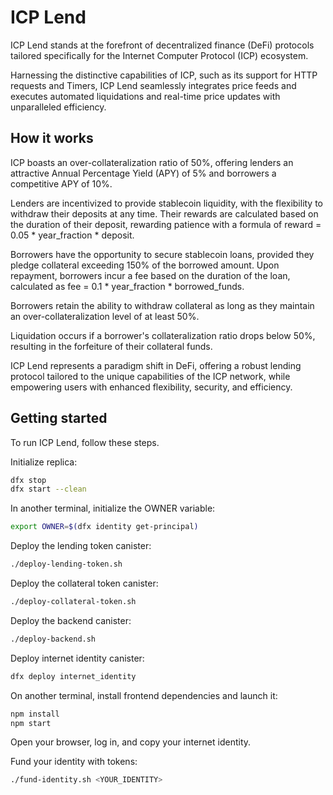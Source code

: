 # ICP Lend

ICP Lend stands at the forefront of decentralized finance (DeFi) protocols tailored specifically for the Internet Computer Protocol (ICP) ecosystem.

Harnessing the distinctive capabilities of ICP, such as its support for HTTP requests and Timers, ICP Lend seamlessly integrates price feeds and executes automated liquidations and real-time price updates with unparalleled efficiency.

## How it works

ICP boasts an over-collateralization ratio of 50%, offering lenders an attractive Annual Percentage Yield (APY) of 5% and borrowers a competitive APY of 10%.

Lenders are incentivized to provide stablecoin liquidity, with the flexibility to withdraw their deposits at any time. Their rewards are calculated based on the duration of their deposit, rewarding patience with a formula of reward = 0.05 * year_fraction * deposit.

Borrowers have the opportunity to secure stablecoin loans, provided they pledge collateral exceeding 150% of the borrowed amount. Upon repayment, borrowers incur a fee based on the duration of the loan, calculated as fee = 0.1 * year_fraction * borrowed_funds.

Borrowers retain the ability to withdraw collateral as long as they maintain an over-collateralization level of at least 50%.

Liquidation occurs if a borrower's collateralization ratio drops below 50%, resulting in the forfeiture of their collateral funds.

ICP Lend represents a paradigm shift in DeFi, offering a robust lending protocol tailored to the unique capabilities of the ICP network, while empowering users with enhanced flexibility, security, and efficiency.

## Getting started

To run ICP Lend, follow these steps.

Initialize replica:

```bash
dfx stop
dfx start --clean
```

In another terminal, initialize the OWNER variable:

```bash
export OWNER=$(dfx identity get-principal)
```

Deploy the lending token canister:

```bash
./deploy-lending-token.sh
```

Deploy the collateral token canister:

```bash
./deploy-collateral-token.sh
```

Deploy the backend canister:

```bash
./deploy-backend.sh
```

Deploy internet identity canister:

```bash
dfx deploy internet_identity
```

On another terminal, install frontend dependencies and launch it:

```bash
npm install
npm start
```

Open your browser, log in, and copy your internet identity.

Fund your identity with tokens:

```bash
./fund-identity.sh <YOUR_IDENTITY>
```
